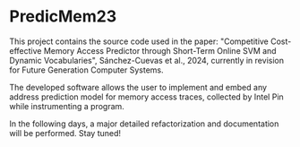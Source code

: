 # PredicMem23

This project contains the source code used in the paper: "Competitive Cost-effective Memory Access Predictor through Short-Term Online SVM
and Dynamic Vocabularies", Sánchez-Cuevas et al., 2024, currently in revision for Future Generation Computer Systems.

The developed software allows the user to implement and embed any address prediction model for memory access traces, collected by Intel Pin while instrumenting a program.

In the following days, a major detailed refactorization and documentation will be performed. Stay tuned!
